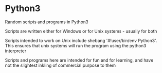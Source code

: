 # Python3
Random scripts and programs in Python3


Scripts are written either for Windows or for Unix systems - usually for both

Scripts intended to work on Unix include shebang '#!user/bin/env Python3'. This ensures that unix systems will run the program using the python3 interpreter

Scripts and programs here are intended for fun and for learning, and have not the slightest inkling of commercial purpose to them
